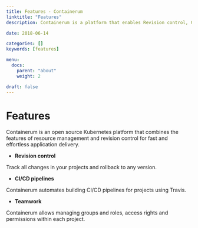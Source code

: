 ```yaml
---
title: Features - Containerum
linktitle: "Features"
description: Containerum is a platform that enables Revision control, CI/CD pipelines and teamwork.

date: 2018-06-14

categories: []
keywords: [features]

menu:
  docs:
    parent: "about"
    weight: 2

draft: false
---
```



# Features

Containerum is an open source Kubernetes platform that combines the features of resource management and revision control for fast and effortless application delivery.

- **Revision control**

Track all changes in your projects and rollback to any version.

- **CI/CD pipelines**

Containerum automates building CI/CD pipelines for projects using Travis.

- **Teamwork**

Containerum allows managing groups and roles, access rights and permissions within each project.
